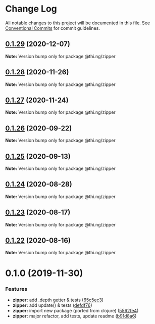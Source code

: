 # Change Log

All notable changes to this project will be documented in this file.
See [Conventional Commits](https://conventionalcommits.org) for commit guidelines.

## [0.1.29](https://github.com/thi-ng/umbrella/compare/@thi.ng/zipper@0.1.28...@thi.ng/zipper@0.1.29) (2020-12-07)

**Note:** Version bump only for package @thi.ng/zipper





## [0.1.28](https://github.com/thi-ng/umbrella/compare/@thi.ng/zipper@0.1.27...@thi.ng/zipper@0.1.28) (2020-11-26)

**Note:** Version bump only for package @thi.ng/zipper





## [0.1.27](https://github.com/thi-ng/umbrella/compare/@thi.ng/zipper@0.1.26...@thi.ng/zipper@0.1.27) (2020-11-24)

**Note:** Version bump only for package @thi.ng/zipper





## [0.1.26](https://github.com/thi-ng/umbrella/compare/@thi.ng/zipper@0.1.25...@thi.ng/zipper@0.1.26) (2020-09-22)

**Note:** Version bump only for package @thi.ng/zipper





## [0.1.25](https://github.com/thi-ng/umbrella/compare/@thi.ng/zipper@0.1.24...@thi.ng/zipper@0.1.25) (2020-09-13)

**Note:** Version bump only for package @thi.ng/zipper





## [0.1.24](https://github.com/thi-ng/umbrella/compare/@thi.ng/zipper@0.1.23...@thi.ng/zipper@0.1.24) (2020-08-28)

**Note:** Version bump only for package @thi.ng/zipper





## [0.1.23](https://github.com/thi-ng/umbrella/compare/@thi.ng/zipper@0.1.22...@thi.ng/zipper@0.1.23) (2020-08-17)

**Note:** Version bump only for package @thi.ng/zipper





## [0.1.22](https://github.com/thi-ng/umbrella/compare/@thi.ng/zipper@0.1.21...@thi.ng/zipper@0.1.22) (2020-08-16)

**Note:** Version bump only for package @thi.ng/zipper





# 0.1.0 (2019-11-30)

### Features

* **zipper:** add .depth getter & tests ([65c5ec3](https://github.com/thi-ng/umbrella/commit/65c5ec30601b0229d6760854a8f1d817f4236b1d))
* **zipper:** add update() & tests ([defdf76](https://github.com/thi-ng/umbrella/commit/defdf762b10350f0ce3e2b7d81f097c44f4e0223))
* **zipper:** import new package (ported from clojure) ([5562fe4](https://github.com/thi-ng/umbrella/commit/5562fe47927e046e419e7c96ad9b2ef43e2eb818))
* **zipper:** major refactor, add tests, update readme ([b91d8a6](https://github.com/thi-ng/umbrella/commit/b91d8a6047d30e4cddf10d1bfb0e929881ebfe34))
